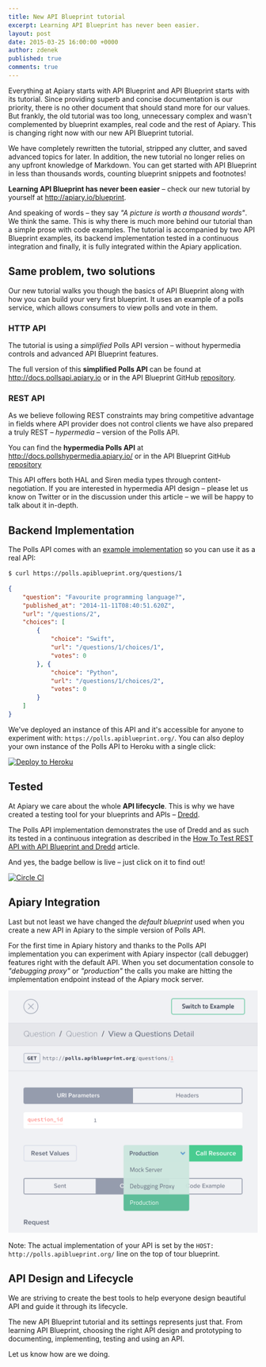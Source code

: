 ```yaml
---
title: New API Blueprint tutorial
excerpt: Learning API Blueprint has never been easier.
layout: post 
date: 2015-03-25 16:00:00 +0000
author: zdenek 
published: true
comments: true
---
```


Everything at Apiary starts with API Blueprint and API Blueprint starts with its tutorial. Since providing superb and concise documentation is our priority, there is no other document that should stand more for our values. 
But frankly, the old tutorial was too long, unnecessary complex and wasn't complemented by blueprint examples,  real code and the rest of Apiary. This is changing right now with our new API Blueprint tutorial.

We have completely rewritten the tutorial, stripped any clutter, and saved advanced topics for later.  In addition, the new tutorial no longer relies on any upfront knowledge of Markdown. You can get started with API Blueprint in less than thousands words, counting blueprint snippets and footnotes! 

**Learning API Blueprint has never been easier** – check our new tutorial by yourself at <http://apiary.io/blueprint>.

And speaking of words – they say _"A picture is worth a thousand words"_. We think the same. This is why there is much more behind our tutorial than a simple prose with code examples. The tutorial is accompanied by two API Blueprint examples, its backend implementation tested in a continuous integration and finally, it is fully integrated within the Apiary application. 

## Same problem, two solutions
 Our new tutorial walks you though the basics of API Blueprint along with how you can build your very first blueprint. It uses an example of a polls service, which allows consumers to view polls and vote in them.
 
### HTTP API 
 The tutorial is using a _simplified_ Polls API version – without hypermedia controls and advanced API Blueprint features.
 
 The full version of this **simplified Polls API** can be found at <http://docs.pollsapi.apiary.io> or in the API Blueprint GitHub [repository](https://github.com/apiaryio/api-blueprint/blob/master/examples/Polls%20API.md).
 
### REST API
As we believe following REST constraints may bring competitive advantage in fields where API provider does not control clients we have also prepared a truly REST – _hypermedia_ – version of the Polls API. 

You can find the **hypermedia Polls API** at <http://docs.pollshypermedia.apiary.io/> or in the API Blueprint GitHub [repository](https://github.com/apiaryio/api-blueprint/blob/master/examples/Polls%20Hypermedia%20API.md)

This API offers both HAL and Siren media types through content-negotiation. If you are interested in hypermedia API design – please let us know on Twitter or in the discussion under this article – we will be happy to talk about it in-depth.

## Backend Implementation
The Polls API comes with an [example implementation](http://github.com/apiaryio/polls-api) so you can use it as a real API:

```bash
$ curl https://polls.apiblueprint.org/questions/1
```
```json
{
    "question": "Favourite programming language?",
    "published_at": "2014-11-11T08:40:51.620Z",
    "url": "/questions/2",
    "choices": [
        {
            "choice": "Swift",
            "url": "/questions/1/choices/1",
            "votes": 0
        }, {
            "choice": "Python",
            "url": "/questions/1/choices/2",
            "votes": 0
        }
    ]
}
```

We've deployed an instance of this API and it's accessible for anyone to experiment with: `https://polls.apiblueprint.org/`. You can also deploy your own instance of the Polls API to Heroku with a single click:

[![Deploy to Heroku](https://www.herokucdn.com/deploy/button.png)](https://heroku.com/deploy?template=https://github.com/apiaryio/polls-api)

## Tested
At Apiary we care about the whole **API lifecycle**. This is why we have created a testing tool for your blueprints and APIs – [Dredd](https://blog.apiary.io/2013/10/10/No-more-outdated-API-documentation).

The Polls API implementation demonstrates the use of Dredd and as such its tested in a continuous integration as described in the [How To Test REST API with API Blueprint and Dredd](http://blog.apiary.io/2013/10/17/How-to-test-api-with-api-blueprint-and-dredd/) article. 

And yes, the badge bellow is live – just click on it to find out!

[![Circle CI](https://circleci.com/gh/apiaryio/polls-api.svg?style=svg)](https://circleci.com/gh/apiaryio/polls-api)

## Apiary Integration
Last but not least we have changed the _default blueprint_ used when you create a new API in Apiary to the simple version of Polls API. 

For the first time in Apiary history and thanks to the Polls API implementation you can experiment with Apiary inspector (call debugger) features right with the default API. When you set documentation console to _"debugging proxy"_ or _"production"_ the calls you make are hitting the implementation endpoint instead of the Apiary mock server. 

<img width="599" src="/images/2015-03-03-apiary-integration.png" alt="Apiary Integration" />

Note: The actual implementation of your API is set by the `HOST: http://polls.apiblueprint.org/` line on the top of tour blueprint.

## API Design and Lifecycle
We are striving to create the best tools to help everyone design beautiful API and guide it through its lifecycle.

The new API Blueprint tutorial and its settings represents just that. From learning API Blueprint, choosing the right API design and prototyping to documenting, implementing, testing and using an API.

Let us know how are we doing. 

